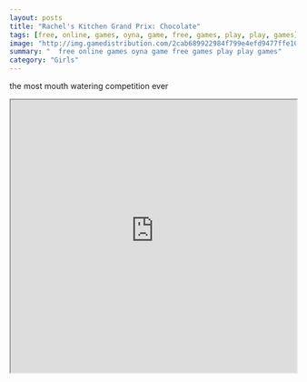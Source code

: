 ```yaml
---
layout: posts
title: "Rachel's Kitchen Grand Prix: Chocolate"
tags: [free, online, games, oyna, game, free, games, play, play, games]
image: "http://img.gamedistribution.com/2cab689922984f799e4efd9477ffe108.jpg"
summary: "  free online games oyna game free games play play games"
category: "Girls"
---
```


the most mouth watering competition ever

<iframe width="100%" height="480px;" src="http://flash.gamedistribution.com?game=2cab689922984f799e4efd9477ffe108"></iframe>